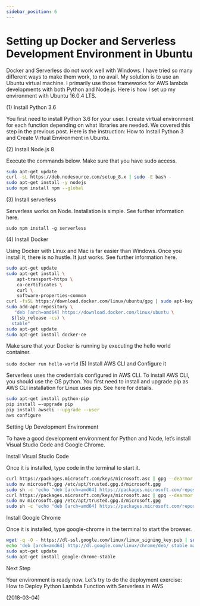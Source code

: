 ```yaml
---
sidebar_position: 6
---
```


# Setting up Docker and Serverless Development Environment in Ubuntu

Docker and Serverless do not work well with Windows. I have tried so many different ways to make them work, to no avail. My solution is to use an Ubuntu virtual machine. I primarily use those frameworks for AWS lambda developments with both Python and Node.js. Here is how I set up my environment with Ubuntu 16.0.4 LTS.

(1) Install Python 3.6

You first need to install Python 3.6 for your user. I create virtual environment for each function depending on what libraries are needed. We covered this step in the previous post. Here is the instruction: How to Install Python 3 and Create Virtual Environment in Ubuntu.

(2) Install Node.js 8

Execute the commands below. Make sure that you have sudo access.

```bash
sudo apt-get update
curl -sL https://deb.nodesource.com/setup_8.x | sudo -E bash -
sudo apt-get install -y nodejs
sudo npm install npm --global
```

(3) Install serverless

Serverless works on Node. Installation is simple. See further information here.

`sudo npm install -g serverless`

(4) Install Docker

Using Docker with Linux and Mac is far easier than Windows. Once you install it, there is no hustle. It just works. See further information here.

```bash
sudo apt-get update
sudo apt-get install \
    apt-transport-https \
    ca-certificates \
    curl \
    software-properties-common
curl -fsSL https://download.docker.com/linux/ubuntu/gpg | sudo apt-key add -
sudo add-apt-repository \
   "deb [arch=amd64] https://download.docker.com/linux/ubuntu \
  $(lsb_release -cs) \
  stable"
sudo apt-get update
sudo apt-get install docker-ce
```

Make sure that your Docker is running by executing the hello world container.

`sudo docker run hello-world`
(5) Install AWS CLI and Configure it

Serverless uses the credentials configured in AWS CLI. To install AWS CLI, you should use the OS python. You first need to install and upgrade pip as AWS CLI installation for Linux uses pip. See here for details.

```bash
sudo apt-get install python-pip
pip install –-upgrade pip
pip install awscli --upgrade --user
aws configure
```

Setting Up Development Environment

To have a good development environment for Python and Node, let’s install Visual Studio Code and Google Chrome.

Install Visual Studio Code

Once it is installed, type code in the terminal to start it.

```bash
curl https://packages.microsoft.com/keys/microsoft.asc | gpg --dearmor > microsoft.gpg
sudo mv microsoft.gpg /etc/apt/trusted.gpg.d/microsoft.gpg
sudo sh -c 'echo "deb [arch=amd64] https://packages.microsoft.com/repos/vscode stable main" > /etc/apt/sources.list.d/vscode.list'
curl https://packages.microsoft.com/keys/microsoft.asc | gpg --dearmor > microsoft.gpg
sudo mv microsoft.gpg /etc/apt/trusted.gpg.d/microsoft.gpg
sudo sh -c 'echo "deb [arch=amd64] https://packages.microsoft.com/repos/vscode stable main" > /etc/apt/sources.list.d/vscode.list'
```

Install Google Chrome

Once it is installed, type google-chrome in the terminal to start the browser.

```bash
wget -q -O - https://dl-ssl.google.com/linux/linux_signing_key.pub | sudo apt-key add -
echo 'deb [arch=amd64] http://dl.google.com/linux/chrome/deb/ stable main' | sudo tee /etc/apt/sources.list.d/google-chrome.list
sudo apt-get update
sudo apt-get install google-chrome-stable
```

Next Step

Your environment is ready now. Let’s try to do the deployment exercise: How to Deploy Python Lambda Function with Serverless in AWS

(2018-03-04)
